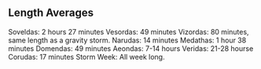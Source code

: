 ## Length Averages
Soveldas: 2 hours 27 minutes
Vesordas: 49 minutes
Vizordas: 80 minutes, same length as a gravity storm.
Narudas: 14 minutes
Medathas: 1 hour 38 minutes
Domendas: 49 minutes
Aeondas: 7-14 hours
Veridas: 21-28 hourse
Corudas: 17 minutes
Storm Week: All week long.

